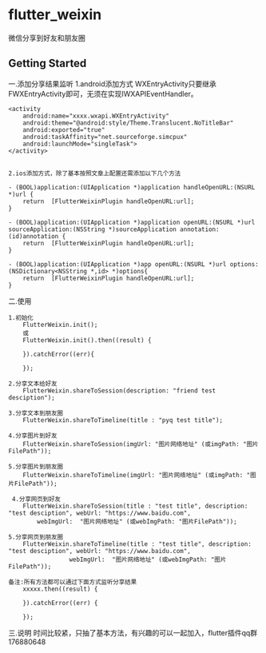 # flutter_weixin

微信分享到好友和朋友圈

## Getting Started

一.添加分享结果监听
    1.android添加方式 WXEntryActivity只要继承FWXEntryActivity即可，无须在实现IWXAPIEventHandler。

    <activity
        android:name="xxxx.wxapi.WXEntryActivity"
        android:theme="@android:style/Theme.Translucent.NoTitleBar"
        android:exported="true"
        android:taskAffinity="net.sourceforge.simcpux"
        android:launchMode="singleTask">
    </activity>


    2.ios添加方式，除了基本按照文章上配置还需添加以下几个方法

    - (BOOL)application:(UIApplication *)application handleOpenURL:(NSURL *)url {
        return  [FlutterWeixinPlugin handleOpenURL:url];
    }

    - (BOOL)application:(UIApplication *)application openURL:(NSURL *)url sourceApplication:(NSString *)sourceApplication annotation:(id)annotation {
        return  [FlutterWeixinPlugin handleOpenURL:url];
    }

    - (BOOL)application:(UIApplication *)app openURL:(NSURL *)url options:(NSDictionary<NSString *,id> *)options{
        return  [FlutterWeixinPlugin handleOpenURL:url];
    }

二.使用

    1.初始化
        FlutterWeixin.init();
        或
        FlutterWeixin.init().then((result) {

        }).catchError((err){

        });

    2.分享文本给好友
        FlutterWeixin.shareToSession(description: "friend test desciption");

    3.分享文本到朋友圈
        FlutterWeixin.shareToTimeline(title : "pyq test title");

    4.分享图片到好友
        FlutterWeixin.shareToSession(imgUrl: "图片网络地址" (或imgPath: "图片FilePath"));

    5.分享图片到朋友圈
        FlutterWeixin.shareToTimeline(imgUrl: "图片网络地址" (或imgPath: "图片FilePath"));

     4.分享网页到好友
        FlutterWeixin.shareToSession(title : "test title", description: "test desciption", webUrl: "https://www.baidu.com",
            webImgUrl:  "图片网络地址" (或webImgPath: "图片FilePath"));

    5.分享网页到朋友圈
        FlutterWeixin.shareToTimeline(title : "test title", description: "test desciption", webUrl: "https://www.baidu.com",
                     webImgUrl:  "图片网络地址" (或webImgPath: "图片FilePath"));

    备注:所有方法都可以通过下面方式监听分享结果
        xxxxx.then((result) {

        }).catchError((err) {

        });

三.说明
    时间比较紧，只抽了基本方法，有兴趣的可以一起加入，flutter插件qq群 176880648